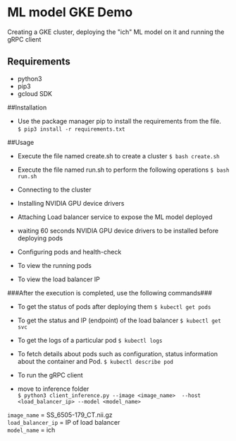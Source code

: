 ML model GKE Demo
======
Creating a GKE cluster, deploying the "ich" ML model on it and running the gRPC client


## Requirements

- python3  
- pip3  
- gcloud SDK

##Installation

-  Use the package manager pip to install the requirements from the file.  
`$ pip3 install -r requirements.txt`

##Usage

- Execute the file named create.sh to create a cluster
`$ bash create.sh`

- Execute the file named run.sh to perform the following operations
`$ bash run.sh`

- Connecting to the cluster  
- Installing NVIDIA GPU device drivers  
- Attaching Load balancer service to expose the ML model deployed

- waiting 60 seconds NVIDIA GPU device drivers to be installed before deploying pods  
- Configuring pods and health-check  
- To view the running pods  
- To view the load balancer IP  

###After the execution is completed, use the following commands###

- To get the status of pods after deploying them
`$ kubectl get pods`

- To get the status and IP (endpoint) of the load balancer
`$ kubectl get svc`

- To get the logs of a particular pod
`$ kubectl logs`

- To fetch details about pods such as configuration, status information about the container and Pod.
`$ kubectl describe pod`

- To run the gRPC client  
- move to inference folder  
```$ python3 client_inference.py --image <image_name>  --host <load_balancer_ip> --model <model_name>```

`image_name` = SS_6505-179_CT.nii.gz  
`load_balancer_ip` = IP of load balancer  
`model_name` = ich
